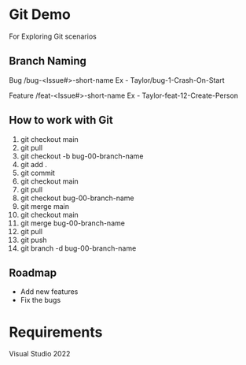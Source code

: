# Git Demo
For Exploring Git scenarios

## Branch Naming
Bug
<FirstName>/bug-<Issue#>-short-name
Ex - Taylor/bug-1-Crash-On-Start

Feature
<FirstName>/feat-<Issue#>-short-name
Ex - Taylor-feat-12-Create-Person

## How to work with Git
1. git checkout main
2. git pull
3. git checkout -b bug-00-branch-name
4. git add .
5. git commit
6. git checkout main
7. git pull
8. git checkout bug-00-branch-name
9. git merge main
10. git checkout main
11. git merge bug-00-branch-name
12. git pull
13. git push
14. git branch -d bug-00-branch-name

## Roadmap
* Add new features
* Fix the bugs

# Requirements
Visual Studio 2022
